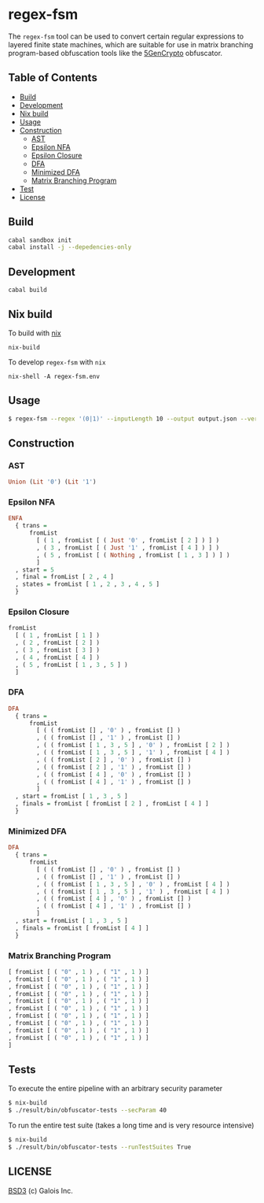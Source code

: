 regex-fsm
=======================
The `regex-fsm` tool can be used to convert certain regular expressions to layered finite state machines, which are suitable for use in matrix branching program-based obfuscation tools like the [5GenCrypto](https://github.com/5GenCrypto) obfuscator.

## Table of Contents
- [Build](#build)
- [Development](#development)
- [Nix build](#Nix-build)
- [Usage](#usage)
- [Construction](#construction)
  - [AST](#ast)
  - [Epsilon NFA](#epsilon-nfa)
  - [Epsilon Closure](#epsilon-closure)
  - [DFA](#dfa)
  - [Minimized DFA](#minimized-dfa)
  - [Matrix Branching Program](#matrix-branching-program)
- [Test](#tests)
- [License](#license)

## Build

```bash
cabal sandbox init
cabal install -j --depedencies-only
```

## Development

```
cabal build
```

## Nix build

To build with [nix](https://nixos.org/nix/)
```
nix-build
```

To develop `regex-fsm` with `nix`
```
nix-shell -A regex-fsm.env
```

## Usage
```bash
$ regex-fsm --regex '(0|1)' --inputLength 10 --output output.json --verbose True --chunks 1
```

## Construction

### AST

```haskell
Union (Lit '0') (Lit '1')
```

### Epsilon NFA

```haskell
ENFA
  { trans =
      fromList
        [ ( 1 , fromList [ ( Just '0' , fromList [ 2 ] ) ] )
        , ( 3 , fromList [ ( Just '1' , fromList [ 4 ] ) ] )
        , ( 5 , fromList [ ( Nothing , fromList [ 1 , 3 ] ) ] )
        ]
  , start = 5
  , final = fromList [ 2 , 4 ]
  , states = fromList [ 1 , 2 , 3 , 4 , 5 ]
  }
```

### Epsilon Closure

```haskell
fromList
  [ ( 1 , fromList [ 1 ] )
  , ( 2 , fromList [ 2 ] )
  , ( 3 , fromList [ 3 ] )
  , ( 4 , fromList [ 4 ] )
  , ( 5 , fromList [ 1 , 3 , 5 ] )
  ]
```

### DFA

```haskell
DFA
  { trans =
      fromList
        [ ( ( fromList [] , '0' ) , fromList [] )
        , ( ( fromList [] , '1' ) , fromList [] )
        , ( ( fromList [ 1 , 3 , 5 ] , '0' ) , fromList [ 2 ] )
        , ( ( fromList [ 1 , 3 , 5 ] , '1' ) , fromList [ 4 ] )
        , ( ( fromList [ 2 ] , '0' ) , fromList [] )
        , ( ( fromList [ 2 ] , '1' ) , fromList [] )
        , ( ( fromList [ 4 ] , '0' ) , fromList [] )
        , ( ( fromList [ 4 ] , '1' ) , fromList [] )
        ]
  , start = fromList [ 1 , 3 , 5 ]
  , finals = fromList [ fromList [ 2 ] , fromList [ 4 ] ]
  }
```

### Minimized DFA

```haskell
DFA
  { trans =
      fromList
        [ ( ( fromList [] , '0' ) , fromList [] )
        , ( ( fromList [] , '1' ) , fromList [] )
        , ( ( fromList [ 1 , 3 , 5 ] , '0' ) , fromList [ 4 ] )
        , ( ( fromList [ 1 , 3 , 5 ] , '1' ) , fromList [ 4 ] )
        , ( ( fromList [ 4 ] , '0' ) , fromList [] )
        , ( ( fromList [ 4 ] , '1' ) , fromList [] )
        ]
  , start = fromList [ 1 , 3 , 5 ]
  , finals = fromList [ fromList [ 4 ] ]
  }
```

### Matrix Branching Program

```haskell
[ fromList [ ( "0" , 1 ) , ( "1" , 1 ) ]
, fromList [ ( "0" , 1 ) , ( "1" , 1 ) ]
, fromList [ ( "0" , 1 ) , ( "1" , 1 ) ]
, fromList [ ( "0" , 1 ) , ( "1" , 1 ) ]
, fromList [ ( "0" , 1 ) , ( "1" , 1 ) ]
, fromList [ ( "0" , 1 ) , ( "1" , 1 ) ]
, fromList [ ( "0" , 1 ) , ( "1" , 1 ) ]
, fromList [ ( "0" , 1 ) , ( "1" , 1 ) ]
, fromList [ ( "0" , 1 ) , ( "1" , 1 ) ]
, fromList [ ( "0" , 1 ) , ( "1" , 1 ) ]
]
```

## Tests
To execute the entire pipeline with an arbitrary security parameter
```bash
$ nix-build
$ ./result/bin/obfuscator-tests --secParam 40
```

To run the entire test suite (takes a long time and is very resource intensive)
```bash
$ nix-build
$ ./result/bin/obfuscator-tests --runTestSuites True
```

## LICENSE
[BSD3](License) (c) Galois Inc.
